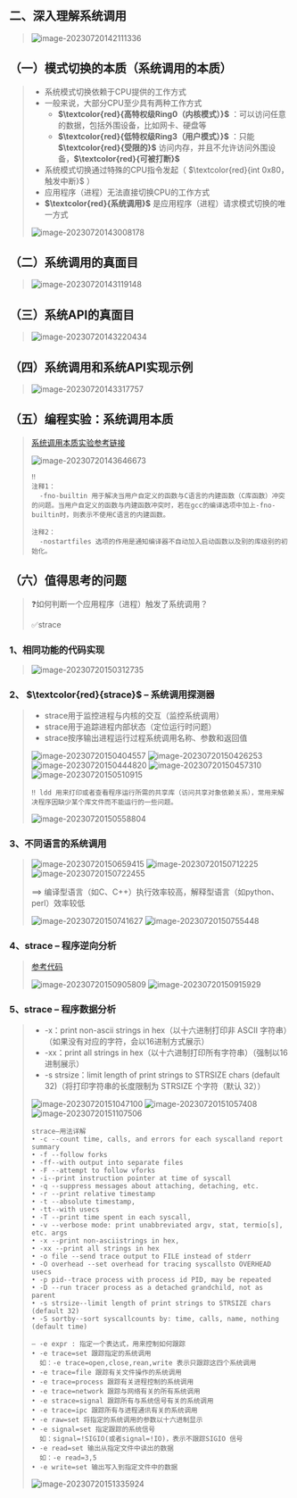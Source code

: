 ## 二、深入理解系统调用

><img src="二、深入理解系统调用.assets/image-20230720142111336.png" alt="image-20230720142111336" />

## （一）模式切换的本质（系统调用的本质）

> * 系统模式切换依赖于CPU提供的工作方式
> * 一般来说，大部分CPU至少具有两种工作方式
>   * **$\textcolor{red}{高特权级Ring0（内核模式）}$** ：可以访问任意的数据，包括外围设备，比如网卡、硬盘等
>   * **$\textcolor{red}{低特权级Ring3（用户模式）}$** ：只能 **$\textcolor{red}{受限的}$**  访问内存，并且不允许访问外围设备，**$\textcolor{red}{可被打断}$** 
> * 系统模式切换通过特殊的CPU指令发起（ $\textcolor{red}{int 0x80，触发中断}$ ）
> * 应用程序（进程）无法直接切换CPU的工作方式
> * **$\textcolor{red}{系统调用}$** 是应用程序（进程）请求模式切换的唯一方式
>
> <img src="二、深入理解系统调用.assets/image-20230720143008178.png" alt="image-20230720143008178" />

## （二）系统调用的真面目

><img src="二、深入理解系统调用.assets/image-20230720143119148.png" alt="image-20230720143119148" />

## （三）系统API的真面目

> <img src="二、深入理解系统调用.assets/image-20230720143220434.png" alt="image-20230720143220434" />

## （四）系统调用和系统API实现示例

> <img src="二、深入理解系统调用.assets/image-20230720143317757.png" alt="image-20230720143317757" />

## （五）编程实验：系统调用本质

> [系统调用本质实验参考链接](https://github.com/WONGZEONJYU/Linux_System_Program/blob/main/1.Sys_Call/program.c)
>
> <img src="二、深入理解系统调用.assets/image-20230720143646673.png" alt="image-20230720143646673" />
>
> ```
> ‼️
> 注释1：
>   -fno-builtin 用于解决当用户自定义的函数与C语言的内建函数（C库函数）冲突的问题。当用户自定义的函数与内建函数冲突时，若在gcc的编译选项中加上-fno-builtin时，则表示不使用C语言的内建函数。
>   
> 注释2：
>   -nostartfiles 选项的作用是通知编译器不自动加入启动函数以及别的库级别的初始化。
> ```

## （六）值得思考的问题
>❓如何判断一个应用程序（进程）触发了系统调用？
>
>✅strace

### 1、相同功能的代码实现

> <img src="二、深入理解系统调用.assets/image-20230720150312735.png" alt="image-20230720150312735" />

### 2、 $\textcolor{red}{strace}$ – 系统调用探测器

>* strace用于监控进程与内核的交互（监控系统调用）
>* strace用于追踪进程内部状态（定位运行时问题）
>* strace按序输出进程运行过程系统调用名称、参数和返回值
>
><img src="二、深入理解系统调用.assets/image-20230720150404557.png" alt="image-20230720150404557" />
>
><img src="二、深入理解系统调用.assets/image-20230720150426253.png" alt="image-20230720150426253" />
>
><img src="二、深入理解系统调用.assets/image-20230720150444820.png" alt="image-20230720150444820" />
>
><img src="二、深入理解系统调用.assets/image-20230720150457310.png" alt="image-20230720150457310" />
>
><img src="二、深入理解系统调用.assets/image-20230720150510915.png" alt="image-20230720150510915" />
>
>```
>‼️ ldd 用来打印或者查看程序运行所需的共享库（访问共享对象依赖关系），常用来解决程序因缺少某个库文件而不能运行的一些问题。
>```
>
><img src="二、深入理解系统调用.assets/image-20230720150558804.png" alt="image-20230720150558804" />

### 3、不同语言的系统调用

> <img src="二、深入理解系统调用.assets/image-20230720150659415.png" alt="image-20230720150659415" />
>
> <img src="二、深入理解系统调用.assets/image-20230720150712225.png" alt="image-20230720150712225" />
>
> <img src="二、深入理解系统调用.assets/image-20230720150722455.png" alt="image-20230720150722455" />
>
> ==> 编译型语言（如C、C++）执行效率较高，解释型语言（如python、perl）效率较低
>
> <img src="二、深入理解系统调用.assets/image-20230720150741627.png" alt="image-20230720150741627" />
>
> <img src="二、深入理解系统调用.assets/image-20230720150755448.png" alt="image-20230720150755448" />

### 4、strace – 程序逆向分析

> [参考代码](https://github.com/WONGZEONJYU/Linux_System_Program/blob/main/1.Sys_Call/fcopy.c)
>
> <img src="二、深入理解系统调用.assets/image-20230720150905809.png" alt="image-20230720150905809" />
>
> <img src="二、深入理解系统调用.assets/image-20230720150915929.png" alt="image-20230720150915929" />

### 5、strace – 程序数据分析

> * -x：print non-ascii strings in hex（以十六进制打印非 ASCII 字符串）（如果没有对应的字符，会以16进制方式展示）
> * -xx：print all strings in hex（以十六进制打印所有字符串）（强制以16进制展示）
> * -s strsize：limit length of print strings to STRSIZE chars (default 32)（将打印字符串的长度限制为 STRSIZE 个字符（默认 32））
>
> <img src="二、深入理解系统调用.assets/image-20230720151047100.png" alt="image-20230720151047100" />
>
> <img src="二、深入理解系统调用.assets/image-20230720151057408.png" alt="image-20230720151057408" />
>
> <img src="二、深入理解系统调用.assets/image-20230720151107506.png" alt="image-20230720151107506" />
>
> ```
> strace–用法详解
> • -c --count time, calls, and errors for each syscalland report summary
> • -f --follow forks
> • -ff--with output into separate files
> • -F --attempt to follow vforks
> • -i--print instruction pointer at time of syscall
> • -q --suppress messages about attaching, detaching, etc.
> • -r --print relative timestamp
> • -t --absolute timestamp,
> • -tt--with usecs
> • -T --print time spent in each syscall, 
> • -v --verbose mode: print unabbreviated argv, stat, termio[s], etc. args
> • -x --print non-asciistrings in hex, 
> • -xx --print all strings in hex
> • -o file --send trace output to FILE instead of stderr
> • -O overhead --set overhead for tracing syscallsto OVERHEAD usecs
> • -p pid--trace process with process id PID, may be repeated
> • -D --run tracer process as a detached grandchild, not as parent
> • -s strsize--limit length of print strings to STRSIZE chars (default 32)
> • -S sortby--sort syscallcounts by: time, calls, name, nothing (default time)
> 
> ```
>
> ```
> – -e expr : 指定一个表达式，用来控制如何跟踪
> • -e trace=set 跟踪指定的系统调用
> 	如：-e trace=open,close,rean,write 表示只跟踪这四个系统调用
> • -e trace=file 跟踪有关文件操作的系统调用
> • -e trace=process 跟踪有关进程控制的系统调用
> • -e trace=network 跟踪与网络有关的所有系统调用
> • -e strace=signal 跟踪所有与系统信号有关的系统调用
> • -e trace=ipc 跟踪所有与进程通讯有关的系统调用
> • -e raw=set 将指定的系统调用的参数以十六进制显示
> • -e signal=set 指定跟踪的系统信号
> 	如：signal=!SIGIO(或者signal=!IO)，表示不跟踪SIGIO 信号
> • -e read=set 输出从指定文件中读出的数据
> 	如：-e read=3,5 
> • -e write=set 输出写入到指定文件中的数据
> ```
>
> <img src="二、深入理解系统调用.assets/image-20230720151335924.png" alt="image-20230720151335924" />

